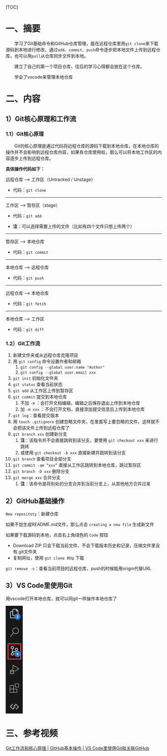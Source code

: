 

[TOC]

# 一、摘要

&emsp;&emsp;学习了Git基础命令和GitHub仓库管理，能在远程仓库里用`git clone`来下载源码到本地进行修改，通过`add`、`commit`、`push`命令逐步把本地文件上传到远程仓库，也可以用`pull`从仓库同步文件到本地。

&emsp;&emsp;建立了自己的第一个项目仓库，往后的学习心得都会放在这个仓库。

&emsp;&emsp;学会了vscode来管理本地仓库

# 二、内容

## 1）Git核心原理和工作流

### 1.1）Git核心原理

&emsp;&emsp;Git的核心原理是通过代码将远程仓库的源码下载到本地仓库，在本地仓库的操作并不会影响到远程仓库内容，如果有仓库使用权，那么可以将本地工作区的内容逐步上传到远程仓库。

**具体操作代码如下：**

远程仓库 --> 工作区（Untracked / Unstage）

- 代码：`git clone`

---

工作区 --> 暂存区（stage）

- 代码：`git add`

- **注**：可以选择需要上传的文件（比如有四个文件只想上传两个）

---

暂存区 --> 本地仓库

- 代码：`git commit`

---

本地仓库 --> 远程仓库

- 代码：`git push`

---

远程仓库 --> 本地仓库

- 代码：`git fetch`

---

本地仓库 --> 工作区

- 代码：`git diff`



### 1.2）Git工作流

1. 新建文件夹或从远程仓库克隆项目
2. 用 `git config` 命令设置作者和邮箱
   1. `git config --global user.name "Author"`
   2. `git config --global user.email xxx`
3. `git init` 初始化文件夹
4. `git status` 查看当前状态
5. `git add` 从工作区上传到暂存区
6. `git commit` 提交到本地仓库
   1. 不加 `-m` ：会打开文档编辑，编辑之后保存退出上传到本地仓库
   2. 加 `-m xxx` ：不会打开文档，直接添加提交信息后上传到本地仓库
7. `git log`：查看提交版本
8. 用 `touch .gitignore` 创建忽略文件夹，在里面写上要忽略的文件，这样就不会把该文件上传到远程仓库了
9. `git branch xxx` 创建新分支
   1. **注**：该指令并不会直接跳转到该分支，要使用 `git checkout xxx` 来进行跳转
   2. 或使用 `git checkout -b xxx` 直接新建并跳转到该分支
10. `git branch` 查看项目全部分支
11. `git commit -am “xxx”` 直接从工作区跳转到本地仓库，跳过暂存区
12. `git branch -D xxx` 删除分支
13. `git merge xxx` 合并分支
    1. **注**：该命令是将别处的分支合并到当前分支上，从其他地方合并过来





## 2）GitHub基础操作

`New repositoty`：新建仓库

如果不加生成README.md文件，那么点击 `creating a new file` 生成新文件

如果要下载源码到本地，点击右上角绿色的 `Code` 按钮

- Download ZIP 只会下载当前文件，不会下载版本历史和记录，压缩文件里没有.git文件夹
- 复制网址，使用 `git clone 网址` 下载

`git remove -v`：查看当前项目的远程仓库，push的时候能用origin代替URL

## 3）VS Code里使用Git

用vscode打开本地仓库，就可以同git一样操作本地仓库了

![image-20230906104848714](GitHub基础学习.assets/image-20230906104848714.png)

# 三、参考视频
[Git工作流和核心原理 | GitHub基本操作 | VS Code里使用Git和关联GitHub](https://www.bilibili.com/video/BV1r3411F7kn/?spm_id_from=333.337.search-card.all.click&vd_source=4aa44bc3637d6eebb58bf20e86211d23)